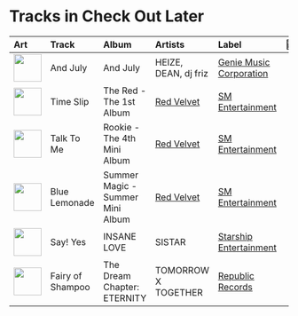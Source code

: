 # Tracks in Check Out Later

| Art                                                                                              | Track            | Album                            | Artists                                | Label                                                           | 💚   | 🔗                                                          |
|:-------------------------------------------------------------------------------------------------|:-----------------|:---------------------------------|:---------------------------------------|:----------------------------------------------------------------|:----|:-----------------------------------------------------------|
| <img src="https://i.scdn.co/image/ab67616d0000b2737f22ff3c2da84dfc06101e23" alt="" width="50" /> | And July         | And July                         | HEIZE, DEAN, dj friz                   | [Genie Music Corporation](../labels/genie_music_corporation.md) |     | [🔗](https://open.spotify.com/track/0Yz3F0UGDibDe8uU69zmjn) |
| <img src="https://i.scdn.co/image/ab67616d0000b27371a70331062453ece06f8b79" alt="" width="50" /> | Time Slip        | The Red - The 1st Album          | [Red Velvet](../artists/red_velvet.md) | [SM Entertainment](../labels/sm_entertainment.md)               |     | [🔗](https://open.spotify.com/track/7q2qLI13TejYkBr4A5ZhEJ) |
| <img src="https://i.scdn.co/image/ab67616d0000b273a38af5bbda76202e9d9eb8fd" alt="" width="50" /> | Talk To Me       | Rookie - The 4th Mini Album      | [Red Velvet](../artists/red_velvet.md) | [SM Entertainment](../labels/sm_entertainment.md)               |     | [🔗](https://open.spotify.com/track/32ou07yoda0mO4lw9pPpzC) |
| <img src="https://i.scdn.co/image/ab67616d0000b2736017bca98dea58ceddea77c1" alt="" width="50" /> | Blue Lemonade    | Summer Magic - Summer Mini Album | [Red Velvet](../artists/red_velvet.md) | [SM Entertainment](../labels/sm_entertainment.md)               |     | [🔗](https://open.spotify.com/track/5XTQXTzEVpYq8wL6DZYgSz) |
| <img src="https://i.scdn.co/image/ab67616d0000b2734be0f7bf49f6b31c3dfc42ae" alt="" width="50" /> | Say! Yes         | INSANE LOVE                      | SISTAR                                 | [Starship Entertainment](../labels/starship_entertainment.md)   |     | [🔗](https://open.spotify.com/track/5gDxhjgpRoClBFrOcNGiEQ) |
| <img src="https://i.scdn.co/image/ab67616d0000b273b85b1b3fae4244c686929af5" alt="" width="50" /> | Fairy of Shampoo | The Dream Chapter: ETERNITY      | TOMORROW X TOGETHER                    | [Republic Records](../labels/republic_records.md)               |     | [🔗](https://open.spotify.com/track/5JXpZcc3CeQaC6vAF1iaV5) |
